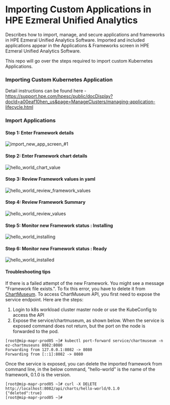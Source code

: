 # Importing Custom Applications in HPE Ezmeral Unified Analytics

Describes how to import, manage, and secure applications and frameworks in HPE Ezmeral Unified Analytics Software. Imported and included applications appear in the Applications & Frameworks screen in HPE Ezmeral Unified Analytics Software.

This repo will go over the steps required to import custom Kubernetes Applications. 

### Importing Custom Kubernetes Application

Detail instructions can be found here - https://support.hpe.com/hpesc/public/docDisplay?docId=a00eaf10hen_us&page=ManageClusters/managing-application-lifecycle.html

### Import Applications

 ####  Step 1: Enter Framework details
![import_new_app_screen_#1](https://github.com/ranjitreddy2013/UnifiedAnalyticsImportApps/assets/5430682/786c0d48-9920-446a-bbe2-8f45d666d668)

#### Step 2: Enter Framework chart details
![hello_world_chart_value](https://github.com/ranjitreddy2013/UnifiedAnalyticsImportApps/assets/5430682/98c244f5-f3df-4b70-8b16-17e89155a552)

#### Step 3: Review Framework values in yaml
![hello_world_review_framework_values](https://github.com/ranjitreddy2013/UnifiedAnalyticsImportApps/assets/5430682/cf9fa007-f044-453e-8660-87c0ab153079)

#### Step 4: Review Framework Summary
![hello_world_review_values](https://github.com/ranjitreddy2013/UnifiedAnalyticsImportApps/assets/5430682/54c7b851-593f-433f-945e-23b30fa491a8)

#### Step 5: Monitor new Framework status : Installing
![hello_world_installing](https://github.com/ranjitreddy2013/UnifiedAnalyticsImportApps/assets/5430682/baadbcbf-6561-497c-8032-79c235c1a4e1)

#### Step 6: Monitor new Framework status : Ready
![hello_world_installed](https://github.com/ranjitreddy2013/UnifiedAnalyticsImportApps/assets/5430682/7d2648bc-afb1-4c85-b38b-91f39489d5da)

#### Troubleshooting tips
If there is a failed attempt of the new Framework. You might see a message "Framework file exists.". To fix this error, you  have to delete it from [ChartMuseum](https://chartmuseum.com/docs/). 
To access ChartMuseum API, you first  need to expose the service endpoint. Here are the steps:
1) Login to k8s workload cluster master node or use the KubeConfig to access the API
2) Expose the service/chartmuseum, as shown below. When the service is exposed command does not return, but the port on the node is forwarded to the pod.
```
[root@mip-mapr-prod05 ~]# kubectl port-forward service/chartmuseum -n ez-chartmuseuns 8082:8080
Forwarding from 127.0.0.1:8082 -> 8080
Forwarding from [::1]:8082 -> 8080
```
Once the service is exposed, you can delete the imported framework from command line, in the below command, "hello-world" is the name of the framework, 0.1.0 is the version.
```
[root@mip-mapr-prod05 ~]# curl -X DELETE http://localhost:8082/api/charts/hello-world/0.1.0
{"deleted":true}
[root@mip-mapr-prod05 ~]#
```
